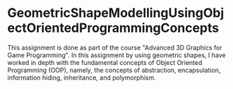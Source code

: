 # GeometricShapeModellingUsingObjectOrientedProgrammingConcepts
This assignment is done as part of the course "Advanced 3D Graphics for Game Programming". In this assignment by using geometric shapes, I have worked in depth with the fundamental concepts of Object Oriented Programming (OOP), namely, the concepts of abstraction, encapsulation, information hiding, inheritance, and polymorphism.
